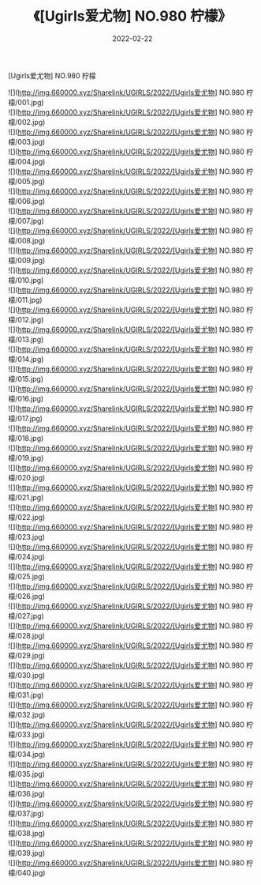 ﻿---
layout: post
title:  《[Ugirls爱尤物] NO.980 柠檬》
date:   2022-02-22
img: http://img.660000.xyz/Sharelink/UGIRLS/2022/[Ugirls爱尤物] NO.980 柠檬/000.jpg
categories: [美女, 清纯, 唯美]
---

[Ugirls爱尤物] NO.980 柠檬

 ![](http://img.660000.xyz/Sharelink/UGIRLS/2022/[Ugirls爱尤物] NO.980 柠檬/001.jpg) <br>![](http://img.660000.xyz/Sharelink/UGIRLS/2022/[Ugirls爱尤物] NO.980 柠檬/002.jpg) <br>![](http://img.660000.xyz/Sharelink/UGIRLS/2022/[Ugirls爱尤物] NO.980 柠檬/003.jpg) <br>![](http://img.660000.xyz/Sharelink/UGIRLS/2022/[Ugirls爱尤物] NO.980 柠檬/004.jpg) <br>![](http://img.660000.xyz/Sharelink/UGIRLS/2022/[Ugirls爱尤物] NO.980 柠檬/005.jpg) <br>![](http://img.660000.xyz/Sharelink/UGIRLS/2022/[Ugirls爱尤物] NO.980 柠檬/006.jpg) <br>![](http://img.660000.xyz/Sharelink/UGIRLS/2022/[Ugirls爱尤物] NO.980 柠檬/007.jpg) <br>![](http://img.660000.xyz/Sharelink/UGIRLS/2022/[Ugirls爱尤物] NO.980 柠檬/008.jpg) <br>![](http://img.660000.xyz/Sharelink/UGIRLS/2022/[Ugirls爱尤物] NO.980 柠檬/009.jpg) <br>![](http://img.660000.xyz/Sharelink/UGIRLS/2022/[Ugirls爱尤物] NO.980 柠檬/010.jpg) <br>![](http://img.660000.xyz/Sharelink/UGIRLS/2022/[Ugirls爱尤物] NO.980 柠檬/011.jpg) <br>![](http://img.660000.xyz/Sharelink/UGIRLS/2022/[Ugirls爱尤物] NO.980 柠檬/012.jpg) <br>![](http://img.660000.xyz/Sharelink/UGIRLS/2022/[Ugirls爱尤物] NO.980 柠檬/013.jpg) <br>![](http://img.660000.xyz/Sharelink/UGIRLS/2022/[Ugirls爱尤物] NO.980 柠檬/014.jpg) <br>![](http://img.660000.xyz/Sharelink/UGIRLS/2022/[Ugirls爱尤物] NO.980 柠檬/015.jpg) <br>![](http://img.660000.xyz/Sharelink/UGIRLS/2022/[Ugirls爱尤物] NO.980 柠檬/016.jpg) <br>![](http://img.660000.xyz/Sharelink/UGIRLS/2022/[Ugirls爱尤物] NO.980 柠檬/017.jpg) <br>![](http://img.660000.xyz/Sharelink/UGIRLS/2022/[Ugirls爱尤物] NO.980 柠檬/018.jpg) <br>![](http://img.660000.xyz/Sharelink/UGIRLS/2022/[Ugirls爱尤物] NO.980 柠檬/019.jpg) <br>![](http://img.660000.xyz/Sharelink/UGIRLS/2022/[Ugirls爱尤物] NO.980 柠檬/020.jpg) <br>![](http://img.660000.xyz/Sharelink/UGIRLS/2022/[Ugirls爱尤物] NO.980 柠檬/021.jpg) <br>![](http://img.660000.xyz/Sharelink/UGIRLS/2022/[Ugirls爱尤物] NO.980 柠檬/022.jpg) <br>![](http://img.660000.xyz/Sharelink/UGIRLS/2022/[Ugirls爱尤物] NO.980 柠檬/023.jpg) <br>![](http://img.660000.xyz/Sharelink/UGIRLS/2022/[Ugirls爱尤物] NO.980 柠檬/024.jpg) <br>![](http://img.660000.xyz/Sharelink/UGIRLS/2022/[Ugirls爱尤物] NO.980 柠檬/025.jpg) <br>![](http://img.660000.xyz/Sharelink/UGIRLS/2022/[Ugirls爱尤物] NO.980 柠檬/026.jpg) <br>![](http://img.660000.xyz/Sharelink/UGIRLS/2022/[Ugirls爱尤物] NO.980 柠檬/027.jpg) <br>![](http://img.660000.xyz/Sharelink/UGIRLS/2022/[Ugirls爱尤物] NO.980 柠檬/028.jpg) <br>![](http://img.660000.xyz/Sharelink/UGIRLS/2022/[Ugirls爱尤物] NO.980 柠檬/029.jpg) <br>![](http://img.660000.xyz/Sharelink/UGIRLS/2022/[Ugirls爱尤物] NO.980 柠檬/030.jpg) <br>![](http://img.660000.xyz/Sharelink/UGIRLS/2022/[Ugirls爱尤物] NO.980 柠檬/031.jpg) <br>![](http://img.660000.xyz/Sharelink/UGIRLS/2022/[Ugirls爱尤物] NO.980 柠檬/032.jpg) <br>![](http://img.660000.xyz/Sharelink/UGIRLS/2022/[Ugirls爱尤物] NO.980 柠檬/033.jpg) <br>![](http://img.660000.xyz/Sharelink/UGIRLS/2022/[Ugirls爱尤物] NO.980 柠檬/034.jpg) <br>![](http://img.660000.xyz/Sharelink/UGIRLS/2022/[Ugirls爱尤物] NO.980 柠檬/035.jpg) <br>![](http://img.660000.xyz/Sharelink/UGIRLS/2022/[Ugirls爱尤物] NO.980 柠檬/036.jpg) <br>![](http://img.660000.xyz/Sharelink/UGIRLS/2022/[Ugirls爱尤物] NO.980 柠檬/037.jpg) <br>![](http://img.660000.xyz/Sharelink/UGIRLS/2022/[Ugirls爱尤物] NO.980 柠檬/038.jpg) <br>![](http://img.660000.xyz/Sharelink/UGIRLS/2022/[Ugirls爱尤物] NO.980 柠檬/039.jpg) <br>![](http://img.660000.xyz/Sharelink/UGIRLS/2022/[Ugirls爱尤物] NO.980 柠檬/040.jpg) <br>